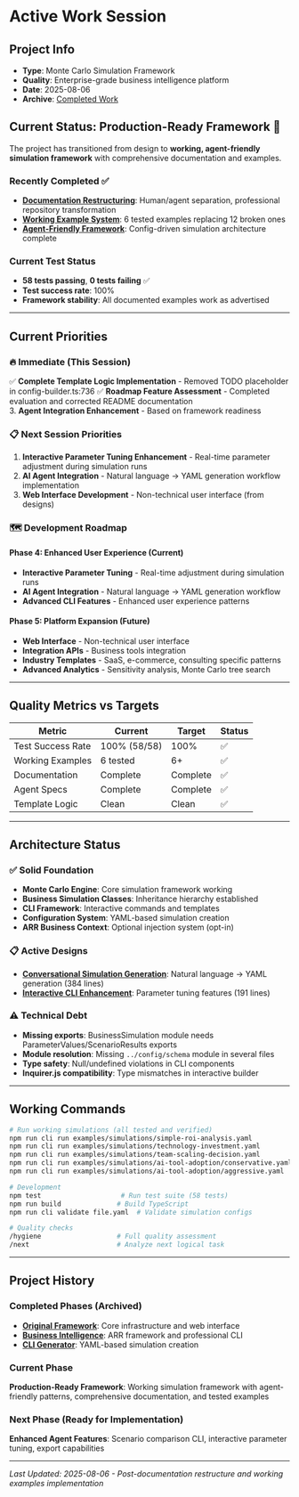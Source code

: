# Active Work Session

## Project Info
- **Type**: Monte Carlo Simulation Framework
- **Quality**: Enterprise-grade business intelligence platform
- **Date**: 2025-08-06
- **Archive**: [Completed Work](archive/COMPLETED_WORK.md)

## Current Status: Production-Ready Framework 🚀

The project has transitioned from design to **working, agent-friendly simulation framework** with comprehensive documentation and examples.

### Recently Completed ✅
- **[Documentation Restructuring](archive/documentation-restructure-2025.md)**: Human/agent separation, professional repository transformation
- **[Working Example System](archive/working-examples-system-2025.md)**: 6 tested examples replacing 12 broken ones
- **[Agent-Friendly Framework](archive/agent-friendly-framework-implementation-2025.md)**: Config-driven simulation architecture complete

### Current Test Status
- **58 tests passing**, **0 tests failing** ✅
- **Test success rate**: 100%
- **Framework stability**: All documented examples work as advertised

---

## Current Priorities

### 🔥 **Immediate (This Session)**
✅ **Complete Template Logic Implementation** - Removed TODO placeholder in config-builder.ts:736
✅ **Roadmap Feature Assessment** - Completed evaluation and corrected README documentation  
3. **Agent Integration Enhancement** - Based on framework readiness

### 📋 **Next Session Priorities**
1. **Interactive Parameter Tuning Enhancement** - Real-time parameter adjustment during simulation runs
2. **AI Agent Integration** - Natural language → YAML generation workflow implementation
3. **Web Interface Development** - Non-technical user interface (from designs)

### 🗺️ **Development Roadmap**

#### **Phase 4: Enhanced User Experience** (Current)
- **Interactive Parameter Tuning** - Real-time adjustment during simulation runs
- **AI Agent Integration** - Natural language → YAML generation workflow  
- **Advanced CLI Features** - Enhanced user experience patterns

#### **Phase 5: Platform Expansion** (Future)
- **Web Interface** - Non-technical user interface
- **Integration APIs** - Business tools integration
- **Industry Templates** - SaaS, e-commerce, consulting specific patterns
- **Advanced Analytics** - Sensitivity analysis, Monte Carlo tree search

---

## Quality Metrics vs Targets

| Metric | Current | Target | Status |
|--------|---------|--------|--------|
| Test Success Rate | 100% (58/58) | 100% | ✅ |
| Working Examples | 6 tested | 6+ | ✅ |
| Documentation | Complete | Complete | ✅ |
| Agent Specs | Complete | Complete | ✅ |
| Template Logic | Clean | Clean | ✅ |

---

## Architecture Status

### ✅ **Solid Foundation**
- **Monte Carlo Engine**: Core simulation framework working
- **Business Simulation Classes**: Inheritance hierarchy established
- **CLI Framework**: Interactive commands and templates
- **Configuration System**: YAML-based simulation creation
- **ARR Business Context**: Optional injection system (opt-in)

### 📋 **Active Designs**
- **[Conversational Simulation Generation](designs/conversational-monte-carlo-generation.md)**: Natural language → YAML generation (384 lines)
- **[Interactive CLI Enhancement](designs/interactive-cli-enhancement.md)**: Parameter tuning features (191 lines)

### ⚠️ **Technical Debt**
- **Missing exports**: BusinessSimulation module needs ParameterValues/ScenarioResults exports
- **Module resolution**: Missing `../config/schema` module in several files
- **Type safety**: Null/undefined violations in CLI components
- **Inquirer.js compatibility**: Type mismatches in interactive builder

---

## Working Commands

```bash
# Run working simulations (all tested and verified)
npm run cli run examples/simulations/simple-roi-analysis.yaml
npm run cli run examples/simulations/technology-investment.yaml
npm run cli run examples/simulations/team-scaling-decision.yaml
npm run cli run examples/simulations/ai-tool-adoption/conservative.yaml
npm run cli run examples/simulations/ai-tool-adoption/aggressive.yaml

# Development
npm test                    # Run test suite (58 tests)
npm run build              # Build TypeScript
npm run cli validate file.yaml  # Validate simulation configs

# Quality checks  
/hygiene                   # Full quality assessment
/next                      # Analyze next logical task
```

---

## Project History

### Completed Phases (Archived)
- **[Original Framework](archive/COMPLETED_WORK.md)**: Core infrastructure and web interface
- **[Business Intelligence](archive/business-intelligence-transformation.md)**: ARR framework and professional CLI  
- **[CLI Generator](archive/cli-simulation-generator-completed.md)**: YAML-based simulation creation

### Current Phase  
**Production-Ready Framework**: Working simulation framework with agent-friendly patterns, comprehensive documentation, and tested examples

### Next Phase (Ready for Implementation)
**Enhanced Agent Features**: Scenario comparison CLI, interactive parameter tuning, export capabilities

---

*Last Updated: 2025-08-06 - Post-documentation restructure and working examples implementation*